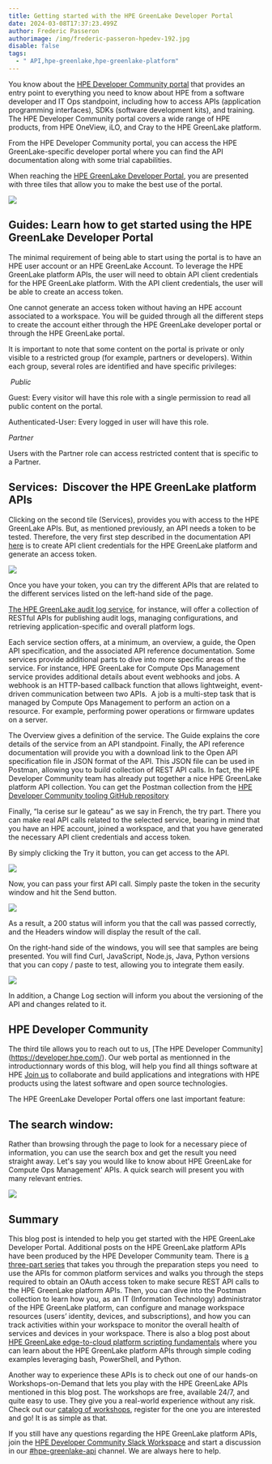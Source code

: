 ```yaml
---
title: Getting started with the HPE GreenLake Developer Portal
date: 2024-03-08T17:37:23.499Z
author: Frederic Passeron
authorimage: /img/frederic-passeron-hpedev-192.jpg
disable: false
tags:
  - " API,hpe-greenlake,hpe-greenlake-platform"
---
```

You know about the [HPE Developer Community portal](https://developer.hpe.com/) that provides an entry point to everything you need to know about HPE from a software developer and  IT Ops standpoint, including how to access APIs (application programming interfaces), SDKs (software development kits), and training. The HPE Developer Community portal covers a wide range of HPE products, from HPE OneView, iLO, and Cray to the HPE GreenLake platform. 

From the HPE Developer Community portal, you can access the HPE GreenLake-specific developer portal where you can find the API documentation along with some trial capabilities. 

When reaching the [HPE GreenLake Developer Portal](https://developer.greenlake.hpe.com/), you are presented with three tiles that allow you to make the best use of the portal.

![](/img/blog-greenlake-dev-portal1.png)

## Guides: Learn how to get started using the HPE GreenLake Developer Portal

The minimal requirement of being able to start using the portal is to have an HPE user account or an HPE GreenLake Account. To leverage the HPE GreenLake platform APIs, the user will need to obtain  API client credentials for the HPE GreenLake platform. With the API client credentials, the user will be able to create an access token.  

One cannot generate an access token without having an HPE account associated to a workspace. You will be guided through all the different steps to create the account either through the HPE GreenLake developer portal or through the HPE GreenLake portal. 



It is important to note that some content on the portal is private or only visible to a restricted group (for example, partners or developers). W﻿ithin each group, several roles are identified and have specific privileges:  

 *Public* 

Guest: Every visitor will have this role with a single permission to read all public content on the portal. 

Authenticated-User: Every logged in user will have this role. 

*Partner* 

Users with the Partner role can access restricted content that is specific to a Partner.  

## Services:  Discover the HPE GreenLake platform APIs  

Clicking on the second tile (Services), provides you with access to the HPE GreenLake APIs. But, as mentioned previously, an API needs a token to be tested. Therefore, the very first step described in the documentation API [here](https://developer.greenlake.hpe.com/docs/greenlake/guides/#generate-or-reset-application-credentials) is to create API client credentials for the HPE GreenLake platform and generate an access token. 

![](/img/blog-greenlake-dev-portal2.png)

Once you have your token, you can try the different APIs that are related to the different services listed on the left-hand side of the page.  

[The HPE GreenLake audit log service](https://developer.greenlake.hpe.com/docs/greenlake/services/audit-logs/public/), for instance, will offer a collection of RESTful APIs for publishing audit logs, managing configurations, and retrieving application-specific and overall platform logs.

Each service section offers, at a minimum, an overview, a guide, the Open API specification, and the associated API reference documentation. Some services provide additional parts to dive into more specific areas of the service. For instance, HPE GreenLake for Compute Ops Management service provides additional details about event webhooks and jobs. A webhook is an HTTP-based callback function that allows lightweight, event-driven communication between two APIs.  A job is a multi-step task that is managed by Compute Ops Management to perform an action on a resource. For example, performing power operations or firmware updates on a server. 

The Overview gives a definition of the service. The Guide explains the core details of the service from an API standpoint. Finally, the API reference documentation will provide you with a download link to the Open API specification file in JSON format of the API. This JSON file can be used in Postman, allowing you to build collection of REST API calls. In fact, the HPE Developer Community team has already put together a nice HPE GreenLake platform API collection. You can get the Postman collection from the [HPE Developer Community tooling GitHub repository](https://github.com/hpe-dev-incubator/GLP-API-Tooling/tree/main/Postman-Collections)

Finally, “la cerise sur le gateau” as we say in French, the try part. There you can make real API calls related to the selected service, bearing in mind that you have an HPE account, joined a workspace, and that you have generated the necessary API client credentials and access token. 

By simply clicking the Try it button, you can get access to the API. 

![](/img/blog-greenlake-dev-portal3.png)

Now, you can pass your first API call. Simply paste the token in the security window and hit the Send button. 

![](/img/blog-greenlake-dev-portal4.png)

As a result, a 200 status will inform you that the call was passed correctly, and the Headers window will display the result of the call. 

On the right-hand side of the windows, you will see that samples are being presented. You will find Curl, JavaScript, Node.js, Java, Python versions that you can copy / paste to test, allowing you to integrate them easily. 

![](/img/blog-greenlake-dev-portal5.png)

In addition, a Change Log section will inform you about the versioning of the API and changes related to it.

## HPE Developer Community

T﻿he third tile allows you to reach out to us,  \[The HPE Developer Community](https://developer.hpe.com/). Our web portal as mentionned in the introductionnary words of this blog, will help you find all things software at HPE [Join us](https://developer.hpe.com/community) to collaborate and build applications and integrations with HPE products using the latest software and open source technologies.

The HPE GreenLake Developer Portal offers one last important feature: 

## **The search window:**

Rather than browsing through the page to look for a necessary piece of information, you can use the search box and get the result you need straight away. Let's say you would like to know about HPE GreenLake for Compute Ops Management' APIs. A quick search will present you with many relevant entries. 

![](/img/blog-greenlake-dev-portal6.png)

## Summary 

This blog post is intended to help you get started with the HPE GreenLake Developer Portal. Additional posts on the HPE GreenLake platform APIs have been produced by the HPE Developer Community team. There is [a three-part series](https://developer.hpe.com/blog/get-started-with-the-foundational-apis-for-the-hpe-greenlake-edge-to-cloud-platform-%E2%80%93-part-1-introduction-to-the-apis/) that takes you through the preparation steps you need  to use the APIs for common platform services and walks you through the steps required to obtain an OAuth access token to make secure REST API calls to the HPE GreenLake platform APIs. Then, you can dive into the Postman collection to learn how you, as an IT (Information Technology) administrator of the HPE GreenLake platform, can configure and manage workspace resources (users’ identity, devices, and subscriptions), and how you can track activities within your workspace to monitor the overall health of services and devices in your workspace. There is also a blog post about [HPE GreenLake edge-to-cloud platform scripting fundamentals](https://developer.hpe.com/blog/hpe-greenlake-edge-to-cloud-platform-scripting-fundamentals/) where you can learn about the HPE GreenLake platform APIs through simple coding examples leveraging bash, PowerShell, and Python.

Another way to experience these APIs is to check out one of our hands-on Workshops-on-Demand that lets you play with the HPE GreenLake APIs mentioned in this blog post. The workshops are free, available 24/7, and quite easy to use. They give you a real-world experience without any risk. Check out our [catalog of workshops](https://developer.hpe.com/hackshack/workshops), register for the one you are interested and go! It is as simple as that.  

If you still have any questions regarding the HPE GreenLake platform APIs, join the [HPE Developer Community Slack Workspace](https://developer.hpe.com/slack-signup/) and start a discussion in our [\#hpe-greenlake-api](https://hpedev.slack.com/archives/C02EG5XFK8Q) channel. We are always here to help.